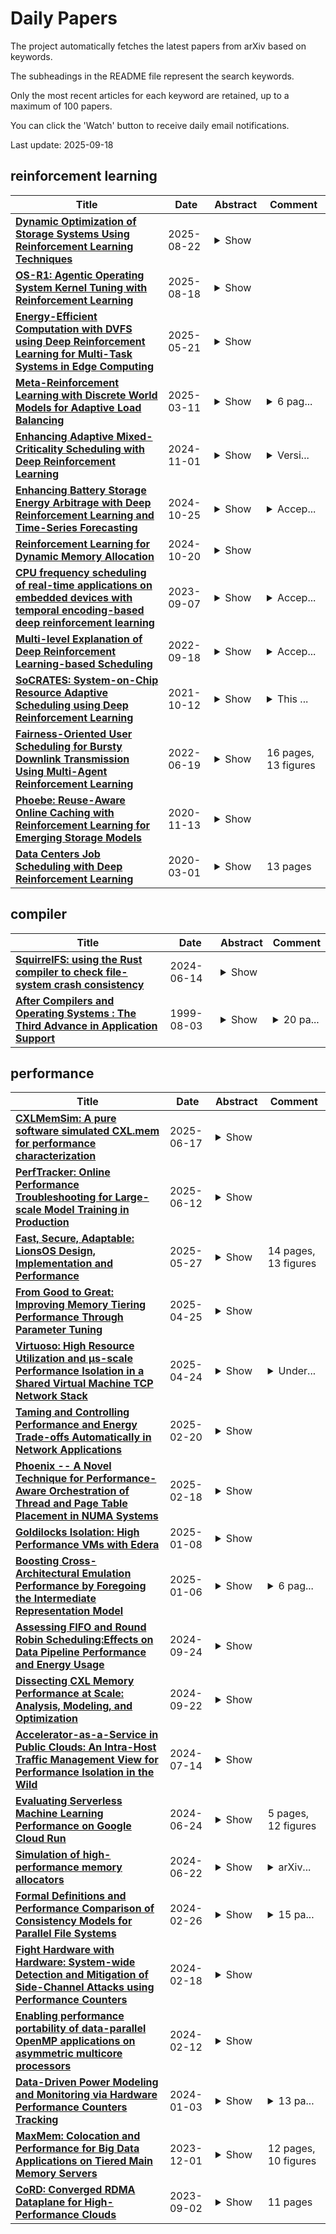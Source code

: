 # Daily Papers
The project automatically fetches the latest papers from arXiv based on keywords.

The subheadings in the README file represent the search keywords.

Only the most recent articles for each keyword are retained, up to a maximum of 100 papers.

You can click the 'Watch' button to receive daily email notifications.

Last update: 2025-09-18

## reinforcement learning
| **Title** | **Date** | **Abstract** | **Comment** |
| --- | --- | --- | --- |
| **[Dynamic Optimization of Storage Systems Using Reinforcement Learning Techniques](http://arxiv.org/abs/2501.00068v2)** | 2025-08-22 | <details><summary>Show</summary><p>The exponential growth of data-intensive applications has placed unprecedented demands on modern storage systems, necessitating dynamic and efficient optimization strategies. Traditional heuristics employed for storage performance optimization often fail to adapt to the variability and complexity of contemporary workloads, leading to significant performance bottlenecks and resource inefficiencies. To address these challenges, this paper introduces RL-Storage, a novel reinforcement learning (RL)-based framework designed to dynamically optimize storage system configurations. RL-Storage leverages deep Q-learning algorithms to continuously learn from real-time I/O patterns and predict optimal storage parameters, such as cache size, queue depths, and readahead settings[1].This work underscores the transformative potential of reinforcement learning techniques in addressing the dynamic nature of modern storage systems. By autonomously adapting to workload variations in real time, RL-Storage provides a robust and scalable solution for optimizing storage performance, paving the way for next-generation intelligent storage infrastructures.</p></details> |  |
| **[OS-R1: Agentic Operating System Kernel Tuning with Reinforcement Learning](http://arxiv.org/abs/2508.12551v1)** | 2025-08-18 | <details><summary>Show</summary><p>Linux kernel tuning is essential for optimizing operating system (OS) performance. However, existing methods often face challenges in terms of efficiency, scalability, and generalization. This paper introduces OS-R1, an agentic Linux kernel tuning framework powered by rule-based reinforcement learning (RL). By abstracting the kernel configuration space as an RL environment, OS-R1 facilitates efficient exploration by large language models (LLMs) and ensures accurate configuration modifications. Additionally, custom reward functions are designed to enhance reasoning standardization, configuration modification accuracy, and system performance awareness of the LLMs. Furthermore, we propose a two-phase training process that accelerates convergence and minimizes retraining across diverse tuning scenarios. Experimental results show that OS-R1 significantly outperforms existing baseline methods, achieving up to 5.6% performance improvement over heuristic tuning and maintaining high data efficiency. Notably, OS-R1 is adaptable across various real-world applications, demonstrating its potential for practical deployment in diverse environments. Our dataset and code are publicly available at https://github.com/LHY-24/OS-R1.</p></details> |  |
| **[Energy-Efficient Computation with DVFS using Deep Reinforcement Learning for Multi-Task Systems in Edge Computing](http://arxiv.org/abs/2409.19434v3)** | 2025-05-21 | <details><summary>Show</summary><p>Finding an optimal energy-efficient policy that is adaptable to underlying edge devices while meeting deadlines for tasks has always been challenging. This research studies generalized systems with multi-task, multi-deadline scenarios with reinforcement learning-based DVFS for energy saving for periodic soft real-time applications on edge devices. This work addresses the limitation of previous work that models a periodic system as a single task and single-deadline scenario, which is too simplified to cope with complex situations. The method encodes time series data in the Linux kernel into information that is easy to interpret for reinforcement learning, allowing the system to generate DVFS policies to adapt system patterns based on the general workload. For encoding, we present two different methods for comparison. Both methods use only one performance counter: system utilization, and the kernel only needs minimal information from the userspace. Our method is implemented on Jetson Nano Board (2GB) and is tested with three fixed multitask workloads, which are three, five, and eight tasks in the workload, respectively. For randomness and generalization, we also designed a random workload generator to build different multitask workloads to test. Based on the test results, our method could save 3%-10% power compared to Linux built-in governors.</p></details> |  |
| **[Meta-Reinforcement Learning with Discrete World Models for Adaptive Load Balancing](http://arxiv.org/abs/2503.08872v1)** | 2025-03-11 | <details><summary>Show</summary><p>We integrate a meta-reinforcement learning algorithm with the DreamerV3 architecture to improve load balancing in operating systems. This approach enables rapid adaptation to dynamic workloads with minimal retraining, outperforming the Advantage Actor-Critic (A2C) algorithm in standard and adaptive trials. It demonstrates robust resilience to catastrophic forgetting, maintaining high performance under varying workload distributions and sizes. These findings have important implications for optimizing resource management and performance in modern operating systems. By addressing the challenges posed by dynamic and heterogeneous workloads, our approach advances the adaptability and efficiency of reinforcement learning in real-world system management tasks.</p></details> | <details><summary>6 pag...</summary><p>6 pages, 1 figure, to be published in ACMSE 2025</p></details> |
| **[Enhancing Adaptive Mixed-Criticality Scheduling with Deep Reinforcement Learning](http://arxiv.org/abs/2411.00572v1)** | 2024-11-01 | <details><summary>Show</summary><p>Adaptive Mixed-Criticality (AMC) is a fixed-priority preemptive scheduling algorithm for mixed-criticality hard real-time systems. It dominates many other scheduling algorithms for mixed-criticality systems, but does so at the cost of occasionally dropping jobs of less important/critical tasks, when low-priority jobs overrun their time budgets. In this paper we enhance AMC with a deep reinforcement learning (DRL) approach based on a Deep-Q Network. The DRL agent is trained off-line, and at run-time adjusts the low-criticality budgets of tasks to avoid budget overruns, while ensuring that no job misses its deadline if it does not overrun its budget. We have implemented and evaluated this approach by simulating realistic workloads from the automotive domain. The results show that the agent is able to reduce budget overruns by at least up to 50%, even when the budget of each task is chosen based on sampling the distribution of its execution time. To the best of our knowledge, this is the first use of DRL in AMC reported in the literature.</p></details> | <details><summary>Versi...</summary><p>Version submitted to RTNS 2024, on 17/08/2024 (with some typos fixed)</p></details> |
| **[Enhancing Battery Storage Energy Arbitrage with Deep Reinforcement Learning and Time-Series Forecasting](http://arxiv.org/abs/2410.20005v1)** | 2024-10-25 | <details><summary>Show</summary><p>Energy arbitrage is one of the most profitable sources of income for battery operators, generating revenues by buying and selling electricity at different prices. Forecasting these revenues is challenging due to the inherent uncertainty of electricity prices. Deep reinforcement learning (DRL) emerged in recent years as a promising tool, able to cope with uncertainty by training on large quantities of historical data. However, without access to future electricity prices, DRL agents can only react to the currently observed price and not learn to plan battery dispatch. Therefore, in this study, we combine DRL with time-series forecasting methods from deep learning to enhance the performance on energy arbitrage. We conduct a case study using price data from Alberta, Canada that is characterized by irregular price spikes and highly non-stationary. This data is challenging to forecast even when state-of-the-art deep learning models consisting of convolutional layers, recurrent layers, and attention modules are deployed. Our results show that energy arbitrage with DRL-enabled battery control still significantly benefits from these imperfect predictions, but only if predictors for several horizons are combined. Grouping multiple predictions for the next 24-hour window, accumulated rewards increased by 60% for deep Q-networks (DQN) compared to the experiments without forecasts. We hypothesize that multiple predictors, despite their imperfections, convey useful information regarding the future development of electricity prices through a "majority vote" principle, enabling the DRL agent to learn more profitable control policies.</p></details> | <details><summary>Accep...</summary><p>Accepted for publication at the 18th ASME International Conference on Energy Sustainability</p></details> |
| **[Reinforcement Learning for Dynamic Memory Allocation](http://arxiv.org/abs/2410.15492v1)** | 2024-10-20 | <details><summary>Show</summary><p>In recent years, reinforcement learning (RL) has gained popularity and has been applied to a wide range of tasks. One such popular domain where RL has been effective is resource management problems in systems. We look to extend work on RL for resource management problems by considering the novel domain of dynamic memory allocation management. We consider dynamic memory allocation to be a suitable domain for RL since current algorithms like first-fit, best-fit, and worst-fit can fail to adapt to changing conditions and can lead to fragmentation and suboptimal efficiency. In this paper, we present a framework in which an RL agent continuously learns from interactions with the system to improve memory management tactics. We evaluate our approach through various experiments using high-level and low-level action spaces and examine different memory allocation patterns. Our results show that RL can successfully train agents that can match and surpass traditional allocation strategies, particularly in environments characterized by adversarial request patterns. We also explore the potential of history-aware policies that leverage previous allocation requests to enhance the allocator's ability to handle complex request patterns. Overall, we find that RL offers a promising avenue for developing more adaptive and efficient memory allocation strategies, potentially overcoming limitations of hardcoded allocation algorithms.</p></details> |  |
| **[CPU frequency scheduling of real-time applications on embedded devices with temporal encoding-based deep reinforcement learning](http://arxiv.org/abs/2309.03779v1)** | 2023-09-07 | <details><summary>Show</summary><p>Small devices are frequently used in IoT and smart-city applications to perform periodic dedicated tasks with soft deadlines. This work focuses on developing methods to derive efficient power-management methods for periodic tasks on small devices. We first study the limitations of the existing Linux built-in methods used in small devices. We illustrate three typical workload/system patterns that are challenging to manage with Linux's built-in solutions. We develop a reinforcement-learning-based technique with temporal encoding to derive an effective DVFS governor even with the presence of the three system patterns. The derived governor uses only one performance counter, the same as the built-in Linux mechanism, and does not require an explicit task model for the workload. We implemented a prototype system on the Nvidia Jetson Nano Board and experimented with it with six applications, including two self-designed and four benchmark applications. Under different deadline constraints, our approach can quickly derive a DVFS governor that can adapt to performance requirements and outperform the built-in Linux approach in energy saving. On Mibench workloads, with performance slack ranging from 0.04 s to 0.4 s, the proposed method can save 3% - 11% more energy compared to Ondemand. AudioReg and FaceReg applications tested have 5%- 14% energy-saving improvement. We have open-sourced the implementation of our in-kernel quantized neural network engine. The codebase can be found at: https://github.com/coladog/tinyagent.</p></details> | <details><summary>Accep...</summary><p>Accepted to Journal of Systems Architecture</p></details> |
| **[Multi-level Explanation of Deep Reinforcement Learning-based Scheduling](http://arxiv.org/abs/2209.09645v1)** | 2022-09-18 | <details><summary>Show</summary><p>Dependency-aware job scheduling in the cluster is NP-hard. Recent work shows that Deep Reinforcement Learning (DRL) is capable of solving it. It is difficult for the administrator to understand the DRL-based policy even though it achieves remarkable performance gain. Therefore the complex model-based scheduler is not easy to gain trust in the system where simplicity is favored. In this paper, we give the multi-level explanation framework to interpret the policy of DRL-based scheduling. We dissect its decision-making process to job level and task level and approximate each level with interpretable models and rules, which align with operational practices. We show that the framework gives the system administrator insights into the state-of-the-art scheduler and reveals the robustness issue in regards to its behavior pattern.</p></details> | <details><summary>Accep...</summary><p>Accepted in the MLSys'22 Workshop on Cloud Intelligence / AIOps</p></details> |
| **[SoCRATES: System-on-Chip Resource Adaptive Scheduling using Deep Reinforcement Learning](http://arxiv.org/abs/2104.14354v3)** | 2021-10-12 | <details><summary>Show</summary><p>Deep Reinforcement Learning (DRL) is being increasingly applied to the problem of resource allocation for emerging System-on-Chip (SoC) applications, and has shown remarkable promises. In this paper, we introduce SoCRATES (SoC Resource AdapTivE Scheduler), an extremely efficient DRL-based SoC scheduler which maps a wide range of hierarchical jobs to heterogeneous resources within SoC using the Eclectic Interaction Matching (EIM) technique. It is noted that the majority of SoC resource management approaches have been targeting makespan minimization with fixed number of jobs in the system. In contrast, SoCRATES aims at minimizing average latency in a steady-state condition while assigning tasks in the ready queue to heterogeneous resources (processing elements). We first show that the latency-minimization-driven SoC applications operate high-frequency job workload and distributed/parallel job execution. We then demonstrate SoCRATES successfully addresses the challenge of concurrent observations caused by the task dependency inherent in the latency minimization objective. Extensive tests show that SoCRATES outperforms other existing neural and non-neural schedulers with as high as 38% gain in latency reduction under a variety of job types and incoming rates. The resulting model is also compact in size and has very favorable energy consumption behaviors, making it highly practical for deployment in future SoC systems with built-in neural accelerator.</p></details> | <details><summary>This ...</summary><p>This paper has been accepted for publication by 20th IEEE International Conference on Machine Learning and Applications (ICMLA 2021). The copyright is with the IEEE</p></details> |
| **[Fairness-Oriented User Scheduling for Bursty Downlink Transmission Using Multi-Agent Reinforcement Learning](http://arxiv.org/abs/2012.15081v14)** | 2022-06-19 | <details><summary>Show</summary><p>In this work, we develop practical user scheduling algorithms for downlink bursty traffic with emphasis on user fairness. In contrast to the conventional scheduling algorithms that either equally divides the transmission time slots among users or maximizing some ratios without physcial meanings, we propose to use the 5%-tile user data rate (5TUDR) as the metric to evaluate user fairness. Since it is difficult to directly optimize 5TUDR, we first cast the problem into the stochastic game framework and subsequently propose a Multi-Agent Reinforcement Learning (MARL)-based algorithm to perform distributed optimization on the resource block group (RBG) allocation. Furthermore, each MARL agent is designed to take information measured by network counters from multiple network layers (e.g. Channel Quality Indicator, Buffer size) as the input states while the RBG allocation as action with a proposed reward function designed to maximize 5TUDR. Extensive simulation is performed to show that the proposed MARL-based scheduler can achieve fair scheduling while maintaining good average network throughput as compared to conventional schedulers.</p></details> | 16 pages, 13 figures |
| **[Phoebe: Reuse-Aware Online Caching with Reinforcement Learning for Emerging Storage Models](http://arxiv.org/abs/2011.07160v1)** | 2020-11-13 | <details><summary>Show</summary><p>With data durability, high access speed, low power efficiency and byte addressability, NVMe and SSD, which are acknowledged representatives of emerging storage technologies, have been applied broadly in many areas. However, one key issue with high-performance adoption of these technologies is how to properly define intelligent cache layers such that the performance gap between emerging technologies and main memory can be well bridged. To this end, we propose Phoebe, a reuse-aware reinforcement learning framework for the optimal online caching that is applicable for a wide range of emerging storage models. By continuous interacting with the cache environment and the data stream, Phoebe is capable to extract critical temporal data dependency and relative positional information from a single trace, becoming ever smarter over time. To reduce training overhead during online learning, we utilize periodical training to amortize costs. Phoebe is evaluated on a set of Microsoft cloud storage workloads. Experiment results show that Phoebe is able to close the gap of cache miss rate from LRU and a state-of-the-art online learning based cache policy to the Belady's optimal policy by 70.3% and 52.6%, respectively.</p></details> |  |
| **[Data Centers Job Scheduling with Deep Reinforcement Learning](http://arxiv.org/abs/1909.07820v2)** | 2020-03-01 | <details><summary>Show</summary><p>Efficient job scheduling on data centers under heterogeneous complexity is crucial but challenging since it involves the allocation of multi-dimensional resources over time and space. To adapt the complex computing environment in data centers, we proposed an innovative Advantage Actor-Critic (A2C) deep reinforcement learning based approach called A2cScheduler for job scheduling. A2cScheduler consists of two agents, one of which, dubbed the actor, is responsible for learning the scheduling policy automatically and the other one, the critic, reduces the estimation error. Unlike previous policy gradient approaches, A2cScheduler is designed to reduce the gradient estimation variance and to update parameters efficiently. We show that the A2cScheduler can achieve competitive scheduling performance using both simulated workloads and real data collected from an academic data center.</p></details> | 13 pages |

## compiler
| **Title** | **Date** | **Abstract** | **Comment** |
| --- | --- | --- | --- |
| **[SquirrelFS: using the Rust compiler to check file-system crash consistency](http://arxiv.org/abs/2406.09649v1)** | 2024-06-14 | <details><summary>Show</summary><p>This work introduces a new approach to building crash-safe file systems for persistent memory. We exploit the fact that Rust's typestate pattern allows compile-time enforcement of a specific order of operations. We introduce a novel crash-consistency mechanism, Synchronous Soft Updates, that boils down crash safety to enforcing ordering among updates to file-system metadata. We employ this approach to build SquirrelFS, a new file system with crash-consistency guarantees that are checked at compile time. SquirrelFS avoids the need for separate proofs, instead incorporating correctness guarantees into the typestate itself. Compiling SquirrelFS only takes tens of seconds; successful compilation indicates crash consistency, while an error provides a starting point for fixing the bug. We evaluate SquirrelFS against state of the art file systems such as NOVA and WineFS, and find that SquirrelFS achieves similar or better performance on a wide range of benchmarks and applications.</p></details> |  |
| **[After Compilers and Operating Systems : The Third Advance in Application Support](http://arxiv.org/abs/cs/9908002v1)** | 1999-08-03 | <details><summary>Show</summary><p>After compilers and operating systems, TSIAs are the third advance in application support. A compiler supports a high level application definition in a programming language. An operating system supports a high level interface to the resources used by an application execution. A Task System and Item Architecture (TSIA) provides an application with a transparent reliable, distributed, heterogeneous, adaptive, dynamic, real-time, interactive, parallel, secure or other execution. In addition to supporting the application execution, a TSIA also supports the application definition. This run-time support for the definition is complementary to the compile-time support of a compiler. For example, this allows a language similar to Fortran or C to deliver features promised by functional computing. While many TSIAs exist, they previously have not been recognized as such and have served only a particular type of application. Existing TSIAs and other projects demonstrate that TSIAs are feasible for most applications. As the next paradigm for application support, the TSIA simplifies and unifies existing computing practice and research. By solving many outstanding problems, the TSIA opens many, many new opportunities for computing.</p></details> | <details><summary>20 pa...</summary><p>20 pages including 13 figures of diagrams and code examples. Based on invited seminars held in May-July 1999 at IBM, Caltech and elsewhere. For further information see http://www.tsia.org</p></details> |

## performance
| **Title** | **Date** | **Abstract** | **Comment** |
| --- | --- | --- | --- |
| **[CXLMemSim: A pure software simulated CXL.mem for performance characterization](http://arxiv.org/abs/2303.06153v2)** | 2025-06-17 | <details><summary>Show</summary><p>CXLMemSim is a fast, lightweight simulation framework that enables performance characterization of memory systems based on Compute Express Link (CXL) .mem technology. CXL.mem allows disaggregation and pooling of memory to mitigate memory stranding (underutilized memory trapped on fully loaded servers) in cloud and datacenter environments. However, CXL-attached memory introduces additional latency and bandwidth constraints compared to local DRAM, and real CXL .mem hardware is not yet widely available for empirical evaluation. CXLMemSim addresses this gap by attaching to unmodified applications and simulating CXL-based memory pools in software. It operates by tracing memory allocations and accesses using efficient kernel probes and hardware performance counters, dividing execution into epochs, and injecting timing delays to emulate various CXL .mem latency/bandwidth characteristics. This approach incurs modest runtime overhead while preserving realistic load/store memory access patterns. We implement CXLMemSim on commodity hardware without special devices, and our evaluation shows that it runs orders of magnitude faster than cycle-accurate simulators (e.g., Gem5) for real-world workloads, while accurately modeling the performance impact of CXL .mem. We demonstrate use cases where CXLMemSim enables experimentation with memory pooling configurations, scheduling policies, data migration strategies, and caching techniques that were previously infeasible to evaluate at scale. Key findings include the viability of software-based CXL .mem emulation with low overhead, insights into latency and congestion effects in memory pools, and guidance for system designers to optimize memory disaggregation. Overall, CXLMemSim provides a practical and extensible platform for researchers and practitioners to explore CXL.mem innovations before real hardware becomes commonplace.</p></details> |  |
| **[PerfTracker: Online Performance Troubleshooting for Large-scale Model Training in Production](http://arxiv.org/abs/2506.08528v3)** | 2025-06-12 | <details><summary>Show</summary><p>Troubleshooting performance problems of large model training (LMT) is immensely challenging, due to unprecedented scales of modern GPU clusters, the complexity of software-hardware interactions, and the data intensity of the training process. Existing troubleshooting approaches designed for traditional distributed systems or datacenter networks fall short and can hardly apply to real-world training systems. In this paper, we present PerfTracker, the first online troubleshooting system utilizing fine-grained profiling, to diagnose performance issues of large-scale model training in production. PerfTracker can diagnose performance issues rooted in both hardware (e.g., GPUs and their interconnects) and software (e.g., Python functions and GPU operations). It scales to LMT on modern GPU clusters. PerfTracker effectively summarizes runtime behavior patterns of fine-grained LMT functions via online profiling, and leverages differential observability to localize the root cause with minimal production impact. PerfTracker has been deployed as a production service for large-scale GPU clusters of O(10, 000) GPUs (product homepage https://help.aliyun.com/zh/pai/user-guide/perftracker-online-performance-analysis-diagnostic-tool). It has been used to diagnose a variety of difficult performance issues.</p></details> |  |
| **[Fast, Secure, Adaptable: LionsOS Design, Implementation and Performance](http://arxiv.org/abs/2501.06234v2)** | 2025-05-27 | <details><summary>Show</summary><p>We present LionsOS, an operating system for security- and safety-critical embedded systems. LionsOS is based on the formally verified seL4 microkernel and designed with verification in mind. It uses a static architecture and features a highly modular design driven by strict separa- tion of concerns and a focus on simplicity. We demonstrate that LionsOS achieves excellent performance on system-call intensive workloads.</p></details> | 14 pages, 13 figures |
| **[From Good to Great: Improving Memory Tiering Performance Through Parameter Tuning](http://arxiv.org/abs/2504.18714v1)** | 2025-04-25 | <details><summary>Show</summary><p>Memory tiering systems achieve memory scaling by adding multiple tiers of memory wherein different tiers have different access latencies and bandwidth. For maximum performance, frequently accessed (hot) data must be placed close to the host in faster tiers and infrequently accessed (cold) data can be placed in farther slower memory tiers. Existing tiering solutions employ heuristics and pre-configured thresholds to make data placement and migration decisions. Unfortunately, these systems fail to adapt to different workloads and the underlying hardware, so perform sub-optimally. In this paper, we improve performance of memory tiering by using application behavior knowledge to set various parameters (knobs) in existing tiering systems. To do so, we leverage Bayesian Optimization to discover the good performing configurations that capture the application behavior and the underlying hardware characteristics. We find that Bayesian Optimization is able to learn workload behaviors and set the parameter values that result in good performance. We evaluate this approach with existing tiering systems, HeMem and HMSDK. Our evaluation reveals that configuring the parameter values correctly can improve performance by 2x over the same systems with default configurations and 1.56x over state-of-the-art tiering system.</p></details> |  |
| **[Virtuoso: High Resource Utilization and μs-scale Performance Isolation in a Shared Virtual Machine TCP Network Stack](http://arxiv.org/abs/2309.14016v4)** | 2025-04-24 | <details><summary>Show</summary><p>Virtualization improves resource efficiency and ensures security and performance isolation for cloud applications. Today, operators use a layered architecture with separate network stack instances in each VM and container connected to a virtual switch. Decoupling through layering reduces complexity, but induces performance and resource overheads at odds with increasing demands for network bandwidth, connection scalability, and low latency. We present Virtuoso, a new software network stack for VMs and containers. Virtuoso re-organizes the network stack to maximize CPU utilization, enforce isolation, and minimize processing overheads. We maximize utilization by running one elastically shared network stack instance on dedicated cores; we enforce isolation by performing central and fine-grained per-packet resource accounting and scheduling; we reduce overheads by building a single-layer data path with a one-shot fast-path incorporating all processing from the TCP transport layer through network virtualization and virtual switching. Virtuoso improves resource efficiency by up to 82%, latencies by up to 58% compared to other virtualized network stacks without sacrificing isolation, and keeps processing overhead within 6.7% of unvirtualized stacks.</p></details> | <details><summary>Under...</summary><p>Under submission for conference peer review</p></details> |
| **[Taming and Controlling Performance and Energy Trade-offs Automatically in Network Applications](http://arxiv.org/abs/2502.14987v1)** | 2025-02-20 | <details><summary>Show</summary><p>In this paper, we demonstrate that a server running a single latency-sensitive application can be treated as a black box to reduce energy consumption while meeting an SLA target. We find that when the mean offered load is stable, one can find the "sweet spot" settings in packet batching (via interrupt coalescing) and controlling the processing rate (DVFS) that represents optimal trade-offs in the interactions of the software stack and hardware with the arrival rate and composition of requests currently being served. Trying a few combinations of settings on the live system, an example Bayesian optimizer can find settings that reduce the energy consumption to meet a desired tail latency for the current load. This research demonstrates that: 1) without software changes, dramatic energy savings (up to 60%) can be achieved across diverse hardware systems if one controls batching and processing rate, 2) specialized research OSes that have been developed for performance can achieve more than 2x better energy efficiency than general-purpose OSes, and 3) a controller, agnostic to the application and system, can easily find energy-efficient settings for the offered load that meets SLA objectives.</p></details> |  |
| **[Phoenix -- A Novel Technique for Performance-Aware Orchestration of Thread and Page Table Placement in NUMA Systems](http://arxiv.org/abs/2502.10923v2)** | 2025-02-18 | <details><summary>Show</summary><p>The emergence of symmetric multi-processing (SMP) systems with non-uniform memory access (NUMA) has prompted extensive research on process and data placement to mitigate the performance impact of NUMA on applications. However, existing solutions often overlook the coordination between the CPU scheduler and memory manager, leading to inefficient thread and page table placement. Moreover, replication techniques employed to improve locality suffer from redundant replicas, scalability barriers, and performance degradation due to memory bandwidth and inter-socket interference. In this paper, we present Phoenix, a novel integrated CPU scheduler and memory manager with on-demand page table replication mechanism. Phoenix integrates the CPU scheduler and memory management subsystems, allowing for coordinated thread and page table placement. By differentiating between data and page table pages, Phoenix enables direct migration or replication of page tables based on application behavior. Additionally, Phoenix employs memory bandwidth management mechanism to maintain Quality of Service (QoS) while mitigating coherency maintenance overhead. We implemented Phoenix as a loadable kernel module for Linux, ensuring compatibility with legacy applications and ease of deployment. Our evaluation on real hardware demonstrates that Phoenix reduces CPU cycles by 2.09x and page-walk cycles by 1.58x compared to state-of-the-art solutions.</p></details> |  |
| **[Goldilocks Isolation: High Performance VMs with Edera](http://arxiv.org/abs/2501.04580v1)** | 2025-01-08 | <details><summary>Show</summary><p>Organizations run applications on cloud infrastructure shared between multiple users and organizations. Popular tooling for this shared infrastructure, including Docker and Kubernetes, supports such multi-tenancy through the use of operating system virtualization. With operating system virtualization (known as containerization), multiple applications share the same kernel, reducing the runtime overhead. However, this shared kernel presents a large attack surface and has led to a proliferation of container escape attacks in which a kernel exploit lets an attacker escape the isolation of operating system virtualization to access other applications or the operating system itself. To address this, some systems have proposed a return to hypervisor virtualization for stronger isolation between applications. However, no existing system has achieved both the isolation of hypervisor virtualization and the performance and usability of operating system virtualization. We present Edera, an optimized type 1 hypervisor that uses paravirtualization to improve the runtime of hypervisor virtualization. We illustrate Edera's usability and performance through two use cases. First, we create a container runtime compatible with Kubernetes that runs on the Edera hypervisor. This implementation can be used as a drop-in replacement for the Kubernetes runtime and is compatible with all the tooling in the Kubernetes ecosystem. Second, we use Edera to provide driver isolation for hardware drivers, including those for networking, storage, and GPUs. This use of isolation protects the hypervisor and other applications from driver vulnerabilities. We find that Edera has runtime comparable to Docker with .9% slower cpu speeds, an average of 3% faster system call performance, and memory performance 0-7% faster. It achieves this with a 648 millisecond increase in startup time from Docker's 177.4 milliseconds.</p></details> |  |
| **[Boosting Cross-Architectural Emulation Performance by Foregoing the Intermediate Representation Model](http://arxiv.org/abs/2501.03427v1)** | 2025-01-06 | <details><summary>Show</summary><p>As more applications utilize virtualization and emulation to run mission-critical tasks, the performance requirements of emulated and virtualized platforms continue to rise. Hardware virtualization is not universally available for all systems, and is incapable of emulating CPU architectures, requiring software emulation to be used. QEMU, the premier cross-architecture emulator for Linux and some BSD systems, currently uses dynamic binary translation (DBT) through intermediate representations using its Tiny Code Generator (TCG) model. While using intermediate representations of translated code allows QEMU to quickly add new host and guest architectures, it creates additional steps in the emulation pipeline which decrease performance. We construct a proof of concept emulator to demonstrate the slowdown caused by the usage of intermediate representations in TCG; this emulator performed up to 35x faster than QEMU with TCG, indicating substantial room for improvement in QEMU's design. We propose an expansion of QEMU's two-tier engine system (Linux KVM versus TCG) to include a middle tier using direct binary translation for commonly paired architectures such as RISC-V, x86, and ARM. This approach provides a slidable trade-off between development effort and performance depending on the needs of end users.</p></details> | <details><summary>6 pag...</summary><p>6 pages, 6 figures. Submitted to the 5th International Conference on Electrical, Computer and Energy Technologies</p></details> |
| **[Assessing FIFO and Round Robin Scheduling:Effects on Data Pipeline Performance and Energy Usage](http://arxiv.org/abs/2409.15704v1)** | 2024-09-24 | <details><summary>Show</summary><p>In the case of compute-intensive machine learning, efficient operating system scheduling is crucial for performance and energy efficiency. This paper conducts a comparative study over FIFO(First-In-First-Out) and RR(Round-Robin) scheduling policies with the application of real-time machine learning training processes and data pipelines on Ubuntu-based systems. Knowing a few patterns of CPU usage and energy consumption, we identify which policy (the exclusive or the shared) provides higher performance and/or lower energy consumption for typical modern workloads. Results of this study would help in providing better operating system schedulers for modern systems like Ubuntu, working to improve performance and reducing energy consumption in compute intensive workloads.</p></details> |  |
| **[Dissecting CXL Memory Performance at Scale: Analysis, Modeling, and Optimization](http://arxiv.org/abs/2409.14317v1)** | 2024-09-22 | <details><summary>Show</summary><p>We present SupMario, a characterization framework designed to thoroughly analyze, model, and optimize CXL memory performance. SupMario is based on extensive evaluation of 265 workloads spanning 4 real CXL devices within 7 memory latency configurations across 4 processor platforms. SupMario uncovers many key insights, including detailed workload performance at sub-us memory latencies (140-410 ns), CXL tail latencies, CPU tolerance to CXL latencies, CXL performance root-cause analysis and precise performance prediction models. In particular, SupMario performance models rely solely on 12 CPU performance counters and accurately fit over 99% and 91%-94% workloads with a 10% misprediction target for NUMA and CXL memory, respectively. We demonstrate the practical utility of SupMario characterization findings, models, and insights by applying them to popular CXL memory management schemes, such as page interleaving and tiering policies, to identify system inefficiencies during runtime. We introduce a novel ``bestshot'' page interleaving policy and a regulated page tiering policy (Alto) tailored for memory bandwidth- and latency-sensitive workloads. In bandwidth bound scenarios, our ``best-shot'' interleaving, guided by our novel performance prediction model, achieves close-to optimal scenarios by exploiting the aggregate system and CXL/NUMA memory bandwidth. For latency sensitive workloads, Alto, driven by our key insight of utilizing ``amortized'' memory latency to regulate unnecessary page migrations, achieves up to 177% improvement over state-of-the-art memory tiering systems like TPP, as demonstrated through extensive evaluation with 8 real-world applications.</p></details> |  |
| **[Accelerator-as-a-Service in Public Clouds: An Intra-Host Traffic Management View for Performance Isolation in the Wild](http://arxiv.org/abs/2407.10098v1)** | 2024-07-14 | <details><summary>Show</summary><p>I/O devices in public clouds have integrated increasing numbers of hardware accelerators, e.g., AWS Nitro, Azure FPGA and Nvidia BlueField. However, such specialized compute (1) is not explicitly accessible to cloud users with performance guarantee, (2) cannot be leveraged simultaneously by both providers and users, unlike general-purpose compute (e.g., CPUs). Through ten observations, we present that the fundamental difficulty of democratizing accelerators is insufficient performance isolation support. The key obstacles to enforcing accelerator isolation are (1) too many unknown traffic patterns in public clouds and (2) too many possible contention sources in the datapath. In this work, instead of scheduling such complex traffic on-the-fly and augmenting isolation support on each system component, we propose to model traffic as network flows and proactively re-shape the traffic to avoid unpredictable contention. We discuss the implications of our findings on the design of future I/O management stacks and device interfaces.</p></details> |  |
| **[Evaluating Serverless Machine Learning Performance on Google Cloud Run](http://arxiv.org/abs/2406.16250v1)** | 2024-06-24 | <details><summary>Show</summary><p>End-users can get functions-as-a-service from serverless platforms, which promise lower hosting costs, high availability, fault tolerance, and dynamic flexibility for hosting individual functions known as microservices. Machine learning tools are seen to be reliably useful, and the services created using these tools are in increasing demand on a large scale. The serverless platforms are uniquely suited for hosting these machine learning services to be used for large-scale applications. These platforms are well known for their cost efficiency, fault tolerance, resource scaling, robust APIs for communication, and global reach. However, machine learning services are different from the web-services in that these serverless platforms were originally designed to host web services. We aimed to understand how these serverless platforms handle machine learning workloads with our study. We examine machine learning performance on one of the serverless platforms - Google Cloud Run, which is a GPU-less infrastructure that is not designed for machine learning application deployment.</p></details> | 5 pages, 12 figures |
| **[Simulation of high-performance memory allocators](http://arxiv.org/abs/2406.15776v1)** | 2024-06-22 | <details><summary>Show</summary><p>For the last thirty years, a large variety of memory allocators have been proposed. Since performance, memory usage and energy consumption of each memory allocator differs, software engineers often face difficult choices in selecting the most suitable approach for their applications. To this end, custom allocators are developed from scratch, which is a difficult and error-prone process. This issue has special impact in the field of portable consumer embedded systems, that must execute a limited amount of multimedia applications, demanding high performance and extensive memory usage at a low energy consumption. This paper presents a flexible and efficient simulator to study Dynamic Memory Managers (DMMs), a composition of one or more memory allocators. This novel approach allows programmers to simulate custom and general DMMs, which can be composed without incurring any additional runtime overhead or additional programming cost. We show that this infrastructure simplifies DMM construction, mainly because the target application does not need to be compiled every time a new DMM must be evaluated and because we propose a structured method to search and build DMMs in an object-oriented fashion. Within a search procedure, the system designer can choose the "best" allocator by simulation for a particular target application and embedded system. In our evaluation, we show that our scheme delivers better performance, less memory usage and less energy consumption than single memory allocators.</p></details> | <details><summary>arXiv...</summary><p>arXiv admin note: substantial text overlap with arXiv:2403.04414</p></details> |
| **[Formal Definitions and Performance Comparison of Consistency Models for Parallel File Systems](http://arxiv.org/abs/2402.14105v2)** | 2024-02-26 | <details><summary>Show</summary><p>The semantics of HPC storage systems are defined by the consistency models to which they abide. Storage consistency models have been less studied than their counterparts in memory systems, with the exception of the POSIX standard and its strict consistency model. The use of POSIX consistency imposes a performance penalty that becomes more significant as the scale of parallel file systems increases and the access time to storage devices, such as node-local solid storage devices, decreases. While some efforts have been made to adopt relaxed storage consistency models, these models are often defined informally and ambiguously as by-products of a particular implementation. In this work, we establish a connection between memory consistency models and storage consistency models and revisit the key design choices of storage consistency models from a high-level perspective. Further, we propose a formal and unified framework for defining storage consistency models and a layered implementation that can be used to easily evaluate their relative performance for different I/O workloads. Finally, we conduct a comprehensive performance comparison of two relaxed consistency models on a range of commonly-seen parallel I/O workloads, such as checkpoint/restart of scientific applications and random reads of deep learning applications. We demonstrate that for certain I/O scenarios, a weaker consistency model can significantly improve the I/O performance. For instance, in small random reads that typically found in deep learning applications, session consistency achieved an 5x improvement in I/O bandwidth compared to commit consistency, even at small scales.</p></details> | <details><summary>15 pa...</summary><p>15 pages. Submitted to IEEE TPDS</p></details> |
| **[Fight Hardware with Hardware: System-wide Detection and Mitigation of Side-Channel Attacks using Performance Counters](http://arxiv.org/abs/2402.13281v1)** | 2024-02-18 | <details><summary>Show</summary><p>We present a kernel-level infrastructure that allows system-wide detection of malicious applications attempting to exploit cache-based side-channel attacks to break the process confinement enforced by standard operating systems. This infrastructure relies on hardware performance counters to collect information at runtime from all applications running on the machine. High-level detection metrics are derived from these measurements to maximize the likelihood of promptly detecting a malicious application. Our experimental assessment shows that we can catch a large family of side-channel attacks with a significantly reduced overhead. We also discuss countermeasures that can be enacted once a process is suspected of carrying out a side-channel attack to increase the overall tradeoff between the system's security level and the delivered performance under non-suspected process executions.</p></details> |  |
| **[Enabling performance portability of data-parallel OpenMP applications on asymmetric multicore processors](http://arxiv.org/abs/2402.07664v1)** | 2024-02-12 | <details><summary>Show</summary><p>Asymmetric multicore processors (AMPs) couple high-performance big cores and low-power small cores with the same instruction-set architecture but different features, such as clock frequency or microarchitecture. Previous work has shown that asymmetric designs may deliver higher energy efficiency than symmetric multicores for diverse workloads. Despite their benefits, AMPs pose significant challenges to runtime systems of parallel programming models. While previous work has mainly explored how to efficiently execute task-based parallel applications on AMPs, via enhancements in the runtime system, improving the performance of unmodified data-parallel applications on these architectures is still a big challenge. In this work we analyze the particular case of loop-based OpenMP applications, which are widely used today in scientific and engineering domains, and constitute the dominant application type in many parallel benchmark suites used for performance evaluation on multicore systems. We observed that conventional loop-scheduling OpenMP approaches are unable to efficiently cope with the load imbalance that naturally stems from the different performance delivered by big and small cores. To address this shortcoming, we propose \textit{Asymmetric Iteration Distribution} (AID), a set of novel loop-scheduling methods for AMPs that distribute iterations unevenly across worker threads to efficiently deal with performance asymmetry. We implemented AID in \textit{libgomp} --the GNU OpenMP runtime system--, and evaluated it on two different asymmetric multicore platforms. Our analysis reveals that the AID methods constitute effective replacements of the \texttt{static} and \texttt{dynamic} methods on AMPs, and are capable of improving performance over these conventional strategies by up to 56\% and 16.8\%, respectively.</p></details> |  |
| **[Data-Driven Power Modeling and Monitoring via Hardware Performance Counters Tracking](http://arxiv.org/abs/2401.01826v1)** | 2024-01-03 | <details><summary>Show</summary><p>In the current high-performance and embedded computing era, full-stack energy-centric design is paramount. Use cases require increasingly high performance at an affordable power budget, often under real-time constraints. Extreme heterogeneity and parallelism address these issues but greatly complicate online power consumption assessment, which is essential for dynamic hardware and software stack adaptations. We introduce a novel architecture-agnostic power modeling methodology with state-of-the-art accuracy, low overhead, and high responsiveness. Our methodology identifies the best Performance Monitoring Counters (PMCs) to model the power consumption of each hardware sub-system at each Dynamic Voltage and Frequency Scaling (DVFS) state. The individual linear models are combined into a complete model that effectively describes the power consumption of the whole system, achieving high accuracy and low overhead. Our evaluation reports an average estimation error of 7.5 % for power consumption and 1.3 % for energy. Furthermore, we propose Runmeter, an open-source, PMC-based monitoring framework integrated into the Linux kernel. Runmeter manages PMC samples collection and manipulation, efficiently evaluating our power models at runtime. With a time overhead of only 0.7 % in the worst case, Runmeter provides responsive and accurate power measurements directly in the kernel, which can be employed for actuation policies such as Dynamic Power Management (DPM) and power-aware task scheduling.</p></details> | <details><summary>13 pa...</summary><p>13 pages, 5 figures, submitted to the IEEE for possible publication</p></details> |
| **[MaxMem: Colocation and Performance for Big Data Applications on Tiered Main Memory Servers](http://arxiv.org/abs/2312.00647v1)** | 2023-12-01 | <details><summary>Show</summary><p>We present MaxMem, a tiered main memory management system that aims to maximize Big Data application colocation and performance. MaxMem uses an application-agnostic and lightweight memory occupancy control mechanism based on fast memory miss ratios to provide application QoS under increasing colocation. By relying on memory access sampling and binning to quickly identify per-process memory heat gradients, MaxMem maximizes performance for many applications sharing tiered main memory simultaneously. MaxMem is designed as a user-space memory manager to be easily modifiable and extensible, without complex kernel code development. On a system with tiered main memory consisting of DRAM and Intel Optane persistent memory modules, our evaluation confirms that MaxMem provides 11% and 38% better throughput and up to 80% and an order of magnitude lower 99th percentile latency than HeMem and Linux AutoNUMA, respectively, with a Big Data key-value store in dynamic colocation scenarios.</p></details> | 12 pages, 10 figures |
| **[CoRD: Converged RDMA Dataplane for High-Performance Clouds](http://arxiv.org/abs/2309.00898v1)** | 2023-09-02 | <details><summary>Show</summary><p>High-performance networking is often characterized by kernel bypass which is considered mandatory in high-performance parallel and distributed applications. But kernel bypass comes at a price because it breaks the traditional OS architecture, requiring applications to use special APIs and limiting the OS control over existing network connections. We make the case, that kernel bypass is not mandatory. Rather, high-performance networking relies on multiple performance-improving techniques, with kernel bypass being the least effective. CoRD removes kernel bypass from RDMA networks, enabling efficient OS-level control over RDMA dataplane.</p></details> | 11 pages |

